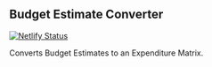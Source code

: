 ## Budget Estimate Converter

[![Netlify Status](https://api.netlify.com/api/v1/badges/ba477fbc-49fd-4a82-bdd6-30f7498239f0/deploy-status)](https://app.netlify.com/sites/beconvert/deploys)

Converts Budget Estimates to an Expenditure Matrix.
